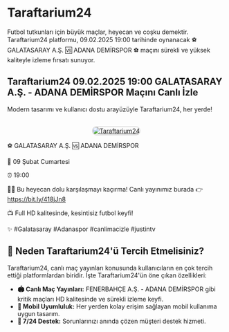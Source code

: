 <h1>Taraftarium24</h1>
<p>Futbol tutkunları için büyük maçlar, heyecan ve coşku demektir. Taraftarium24 platformu, 09.02.2025 19:00 tarihinde oynanacak ⚽️ GALATASARAY A.Ş. 🆚 ADANA DEMİRSPOR ⚽️ maçını sürekli ve yüksek kaliteyle izleme fırsatı sunuyor.</p>

<h2>Taraftarium24 09.02.2025 19:00 GALATASARAY A.Ş. - ADANA DEMİRSPOR Maçını Canlı İzle</h2>
<p>Modern tasarımı ve kullanıcı dostu arayüzüyle Taraftarium24, her yerde!</p>

<center>
  <br>
  <a href="https://bit.ly/418jJn8" title="Taraftarium24 Giriş">
    <img src="https://i.ibb.co/5K7Ks6w/zzzz3.gif" alt="Taraftarium24" style="max-width:100%; border:2px solid #ddd; border-radius:10px;">
  </a>
</center>

<p>⚽️ GALATASARAY A.Ş. 🆚 ADANA DEMİRSPOR</p>
<p>📅 09 Şubat Cumartesi</p>
<p>⏰ 19:00</p>
<p>🔴🔶 Bu heyecan dolu karşılaşmayı kaçırma! Canlı yayınımız burada 👉 <a href="https://bit.ly/418jJn8">https://bit.ly/418jJn8</a></p>
<p>📺 Full HD kalitesinde, kesintisiz futbol keyfi!</p>
<p>✨ #Galatasaray #Adanaspor #canlimacizle #justintv</p>

<h2>🌟 Neden Taraftarium24'ü Tercih Etmelisiniz?</h2>
<p>Taraftarium24, canlı maç yayınları konusunda kullanıcıların en çok tercih ettiği platformlardan biridir. İşte Taraftarium24'ün öne çıkan özellikleri:</p>

<ul>
  <li><strong>🏟 Canlı Maç Yayınları:</strong> FENERBAHÇE A.Ş. - ADANA DEMİRSPOR gibi kritik maçları HD kalitesinde ve sürekli izleme keyfi.</li>
  <li><strong>📱 Mobil Uyumluluk:</strong> Her yerden kolay erişim sağlayan mobil kullanıma uygun tasarım.</li>
  <li><strong>💬 7/24 Destek:</strong> Sorunlarınızı anında çözen müşteri destek hizmeti.</li>
</ul>
